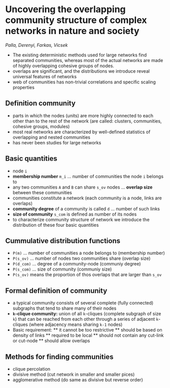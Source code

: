 # Uncovering the overlapping community structure of complex networks in nature and society
*Palla, Derenyi, Farkas, Vicsek*

* The existing deterministic methods used for large networks find separated communities, whereas most of the actual networks are made of highly overlapping cohesive groups of nodes.
* overlaps are significant, and the distributions we introduce reveal universal features of networks
* web of communities has non-trivial correlations and specific scaling properties

## Definition community
* parts in which the nodes (units) are more highly connected to each other than to the rest of the network (are called: clusters, communities, cohesive groups, modules)
* most real networks are characterized by well-defined statistics of overlapping and nested communities
* has never been studies for large networks

## Basic quantities
* node `i`
* **membership number** `m_i` ... number of communities the node `i` belongs to
* any two communities `A` and `B` can share `s_ov` nodes ... **overlap size** between these communities
* communities constitute a network (each community is a node, links are overlaps)
* **community degree** of a community is called `d` ... number of such links
* **size of community** `s_com` is defined as number of its nodes
* to characterize community structure of network we introduce the distribution of these four basic quantities

## Cummulative distribution functions
* `P(m)` ... number of communities a node belongs to (membership number)
* `P(s_ov)` ... number of nodes two communities share (overlap size)
* `P(d_com)` ... degree of a community-node (communiy degree)
* `P(s_com)` ... size of community (communiy size)
* `P(s_ov)` means  the proportion of thos overlaps that are larger than `s_ov`

## Formal definition of community
* a typical community consists of several complete (fully connected) subgraphs that tend to share many of their nodes
* **`k`-clique community:** union of all `k`-cliques (complete subgraph of size `k`) that can be reached from each other through a series of adjacent `k`-cliques (where adjacency means sharing `k-1` nodes)
* Basic requirement:
** it cannot be too restrictive
** should be based on density of links
** required to be local
** should not contain any cut-link or cut-node
** should allow overlaps

## Methods for finding communities
* clique percolation
* divisive method (cut network in smaller and smaller pices)
* agglomerative method (do same as divisive but reverse order)
